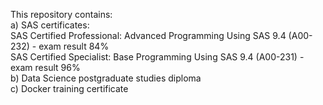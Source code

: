 This repository contains:  
a) SAS certificates:  
  SAS Certified Professional: Advanced Programming Using SAS 9.4 (A00-232) - exam result 84%  
  SAS Certified Specialist: Base Programming Using SAS 9.4 (A00-231) - exam result 96%  
b) Data Science postgraduate studies diploma  
c) Docker training certificate  

